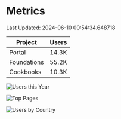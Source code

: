 # Metrics 

Last Updated: 2024-06-10 00:54:34.648718

| Project | Users |
| ----- | ----- |
| Portal | 14.3K |
| Foundations | 55.2K |
| Cookbooks | 10.3K |

![Users this Year](metrics/thisyear.png)

![Top Pages](metrics/toppages.png)

![Users by Country](metrics/bycountry.png)


